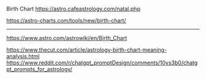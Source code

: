 Birth Chart 
https://astro.cafeastrology.com/natal.php

https://astro-charts.com/tools/new/birth-chart/

- - -

https://www.astro.com/astrowiki/en/Birth_Chart

https://www.thecut.com/article/astrology-birth-chart-meaning-analysis.html
https://www.reddit.com/r/chatgpt_promptDesign/comments/10ys3b0/chatgpt_prompts_for_astrology/